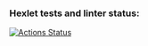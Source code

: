 ### Hexlet tests and linter status:
[![Actions Status](https://github.com/neandreev/frontend-project-lvl1/workflows/hexlet-check/badge.svg)](https://github.com/neandreev/frontend-project-lvl1/actions)